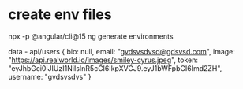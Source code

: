 # create env files

npx -p @angular/cli@15 ng generate environments

data - api/users
{
bio: null,
email: "gvdsvsdvsd@gdsvsd.com",
image: "https://api.realworld.io/images/smiley-cyrus.jpeg",
token: "eyJhbGci0iJIUzI1NiIsInR5cCI6IkpXVCJ9.eyJ1bWFpbCI6Imd2ZH",
username: "gvdsvsdvs"
}
